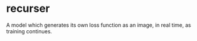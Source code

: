 # recurser

A model which generates its own loss function as an image, in real time, as training continues.
